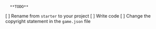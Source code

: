       **TODO**
  
[ ] Rename from `starter` to your project
[ ] Write code
[ ] Change the copyright statement in the `game.json` file
